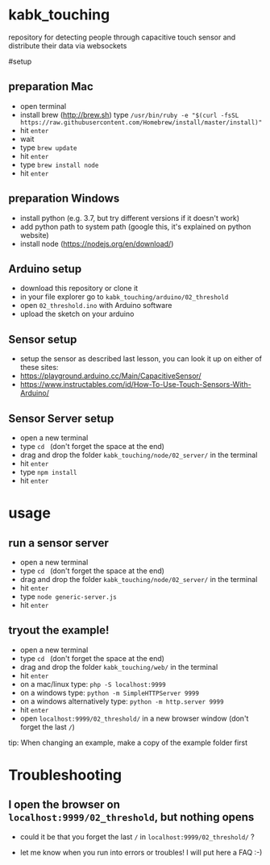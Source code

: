 # kabk_touching
repository for detecting people through capacitive touch sensor and distribute their data via websockets

#setup

## preparation Mac
- open terminal
- install brew (http://brew.sh) type `/usr/bin/ruby -e "$(curl -fsSL https://raw.githubusercontent.com/Homebrew/install/master/install)"`
- hit `enter`
- wait
- type `brew update`
- hit `enter`
- type `brew install node`
- hit `enter`

## preparation Windows
- install python (e.g. 3.7, but try different versions if it doesn't work)
- add python path to system path (google this, it's explained on python website)
- install node (https://nodejs.org/en/download/)

## Arduino setup
- download this repository or clone it
- in your file explorer go to `kabk_touching/arduino/02_threshold`
- open `02_threshold.ino` with Arduino software
- upload the sketch on your arduino

## Sensor setup
- setup the sensor as described last lesson, you can look it up on either of these sites:
- https://playground.arduino.cc/Main/CapacitiveSensor/
- https://www.instructables.com/id/How-To-Use-Touch-Sensors-With-Arduino/

## Sensor Server setup
- open a new terminal
- type `cd ` (don't forget the space at the end)
- drag and drop the folder `kabk_touching/node/02_server/` in the terminal
- hit `enter`
- type `npm install`
- hit `enter`

# usage

## run a sensor server
- open a new terminal
- type `cd ` (don't forget the space at the end)
- drag and drop the folder `kabk_touching/node/02_server/` in the terminal
- hit `enter`
- type `node generic-server.js`
- hit `enter`

## tryout the example!
- open a new terminal
- type `cd ` (don't forget the space at the end)
- drag and drop the folder `kabk_touching/web/` in the terminal
- hit `enter`
- on a mac/linux type: `php -S localhost:9999`
- on a windows type: `python -m SimpleHTTPServer 9999`
- on a windows alternatively type: `python -m http.server 9999`
- hit `enter`
- open `localhost:9999/02_threshold/` in a new browser window (don't forget the last `/`)


tip: When changing an example, make a copy of the example folder first


# Troubleshooting
## I open the browser on `localhost:9999/02_threshold`, but nothing opens
- could it be that you forget the last `/` in `localhost:9999/02_threshold/` ?

- let me know when you run into errors or troubles! I will put here a FAQ :-)
